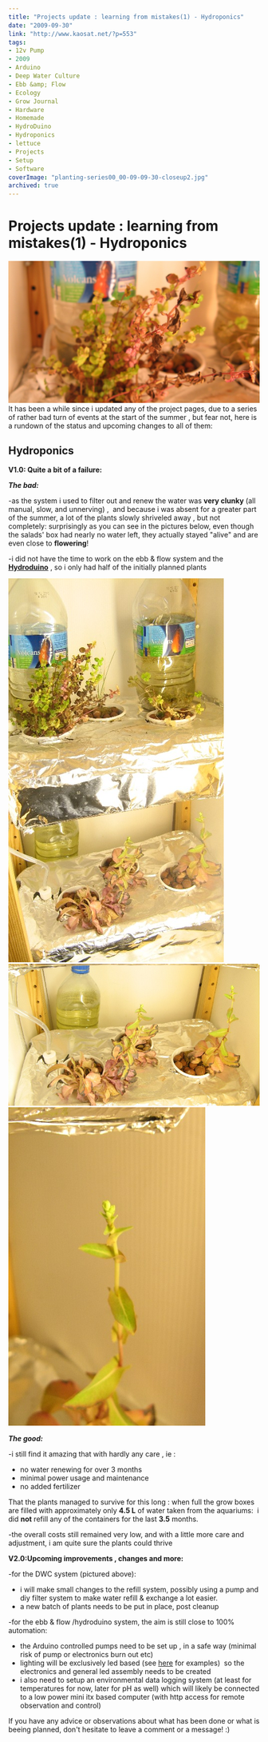 ```yaml
---
title: "Projects update : learning from mistakes(1) - Hydroponics"
date: "2009-09-30"
link: "http://www.kaosat.net/?p=553"
tags:
- 12v Pump
- 2009
- Arduino
- Deep Water Culture
- Ebb &amp; Flow
- Ecology
- Grow Journal
- Hardware
- Homemade
- HydroDuino
- Hydroponics
- lettuce
- Projects
- Setup
- Software
coverImage: "planting-series00_00-09-09-30-closeup2.jpg"
archived: true
---
```




# Projects update : learning from mistakes(1) - Hydroponics 

[![planting-series00_00-09-09-30-closeup2](./assets/planting-series00_00-09-09-30-closeup2.jpg "planting-series00_00-09-09-30-closeup2")](./assets/planting-series00_00-09-09-30-closeup2.jpg) It has been a while since i updated any of the project pages, due to a series of rather bad turn of events at the start of the summer , but fear not, here is a rundown of the status and upcoming changes to all of them:

## **Hydroponics**

**V1.0: Quite a bit of a failure:**

_**The bad:**_

\-as the system i used to filter out and renew the water was **very clunky** (all manual, slow, and unnerving) ,  and because i was absent for a greater part of the summer, a lot of the plants slowly shriveled away , but not completely: surprisingly as you can see in the pictures below, even though the salads' box had nearly no water left, they actually stayed "alive" and are even close to **flowering**!

\-i did not have the time to work on the ebb & flow system and the [**Hydroduino**](http://www.kaosat.net/?tag=hydroduino) , so i only had half of the initially planned plants

[![planting-series00_00-09-09-30](./assets/planting-series00_00-09-09-30.jpg "planting-series00_00-09-09-30")](./assets/planting-series00_00-09-09-30.jpg)[![planting-series00_00-09-09-30-2](./assets/planting-series00_00-09-09-30-2.jpg "planting-series00_00-09-09-30-2")](./assets/planting-series00_00-09-09-30-2.jpg)[![planting-series00_00-09-09-30-closeup](./assets/planting-series00_00-09-09-30-closeup.jpg "planting-series00_00-09-09-30-closeup")](./assets/planting-series00_00-09-09-30-closeup.jpg)

**_The good:_**

\-i still find it amazing that with hardly any care , ie :

- no water renewing for over 3 months
- minimal power usage and maintenance
- no added fertilizer

That the plants managed to survive for this long : when full the grow boxes are filled with approximately only **4.5 L** of water taken from the aquariums:  i did **not** refill any of the containers for the last **3.5** months.

\-the overall costs still remained very low, and with a little more care and adjustment, i am quite sure the plants could thrive

**V2.0:Upcoming improvements , changes and more:**

\-for the DWC system (pictured above):

- i will make small changes to the refill system, possibly using a pump and diy filter system to make water refill & exchange a lot easier.
- a new batch of plants needs to be put in place, post cleanup

\-for the ebb & flow /hydroduino system, the aim is still close to 100% automation:

- the Arduino controlled pumps need to be set up , in a safe way (minimal risk of pump or electronics burn out etc)
- lighting will be exclusively led based (see [here](http://www.greenpinelane.com/) for examples)  so the electronics and general led assembly needs to be created
- i also need to setup an environmental data logging system (at least for temperatures for now, later for pH as well) which will likely be connected to a low power mini itx based computer (with http access for remote observation and control)

If you have any advice or observations about what has been done or what is beeing planned, don't hesitate to leave a comment or a message! :)

